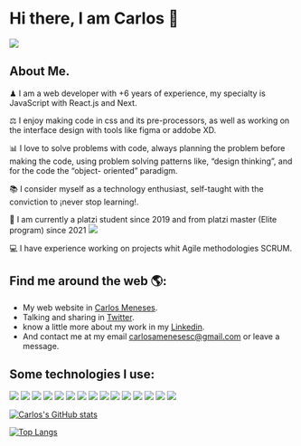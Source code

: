 # Hi there, I am Carlos 🤟

<img src= "https://menesescarlos.com/2a1ea928f08ce6efa1d6.png" />

## About Me.

♟ I am a web developer with +6 years of experience, my specialty is JavaScript with React.js and Next. 
  
⚖ I enjoy making code in css and its pre-processors, as well as working on the interface design with tools like figma or addobe XD.

📊 I love to solve problems with code, always planning the problem before making the code, using problem solving patterns like, “design thinking”, and for the code the “object-    oriented” paradigm.

📚 I consider myself as a technology enthusiast, self-taught with the conviction to ¡never stop learning!.

🌱 I am currently a platzi student since 2019 and from platzi master (Elite program) since 2021 <img src="https://img.shields.io/badge/Platzi%20Master-C8-95ca3e">

💻 I have experience working on projects whit Agile methodologies SCRUM.



## Find me around the web 🌎:

* My web  website in [Carlos Meneses](https://carlosmeneses.dev).
* Talking and sharing in [Twitter](https://https://twitter.com/carlosmen351).
* know a little more about my work in my [Linkedin](https://www.linkedin.com/in/carlosmen351).
* And contact me at my email carlosamenesesc@gmail.com or leave a message.

## Some technologies I use:
<img src="https://img.shields.io/badge/HTML5-E34F26?style=for-the-badge&logo=html5&logoColor=white"> <img src="https://img.shields.io/badge/CSS3-1572B6?style=for-the-badge&logo=css3&logoColor=white"> <img src="https://img.shields.io/badge/JavaScript-323330?style=for-the-badge&logo=javascript&logoColor=F7DF1E"> <img src="https://img.shields.io/badge/TypeScript-007ACC?style=for-the-badge&logo=typescript&logoColor=white"> <img src="https://img.shields.io/badge/Node.js-339933?style=for-the-badge&logo=nodedotjs&logoColor=white"> <img src="https://img.shields.io/badge/npm-CB3837?style=for-the-badge&logo=npm&logoColor=white"> <img src="https://img.shields.io/badge/Sass-CC6699?style=for-the-badge&logo=sass&logoColor=white"> <img src="https://img.shields.io/badge/React-20232A?style=for-the-badge&logo=react&logoColor=61DAFB"> <img src="https://img.shields.io/badge/Bootstrap-563D7C?style=for-the-badge&logo=bootstrap&logoColor=white">
<img src="https://img.shields.io/badge/Git-F05032?style=for-the-badge&logo=git&logoColor=white"> <img src="https://img.shields.io/badge/Babel-F9DC3E?style=for-the-badge&logo=babel&logoColor=white"> <img src="https://img.shields.io/badge/Adobe%20XD-470137?style=for-the-badge&logo=Adobe%20XD&logoColor=#FF61F6"> <img src="https://img.shields.io/badge/Stylus-333333?style=for-the-badge&logo=stylus&logoColor=white"> <img src="https://img.shields.io/badge/Docker-2CA5E0?style=for-the-badge&logo=docker&logoColor=white">
<img src="https://img.shields.io/badge/Webpack-8DD6F9?style=for-the-badge&logo=Webpack&logoColor=white">

[![Carlos's GitHub stats](https://github-readme-stats.vercel.app/api?username=carlosmen351&show_icons=true&theme=radical)](https://github.com/carlosmen351/github-readme-stats)


[![Top Langs](https://github-readme-stats.vercel.app/api/top-langs/?username=carlosmen351&layout=compact)](https://github.com/carlosmen351/github-readme-stats)
